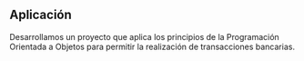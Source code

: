 ## Aplicación
Desarrollamos un proyecto que aplica los principios de la Programación Orientada a Objetos para permitir la realización de transacciones bancarias.
